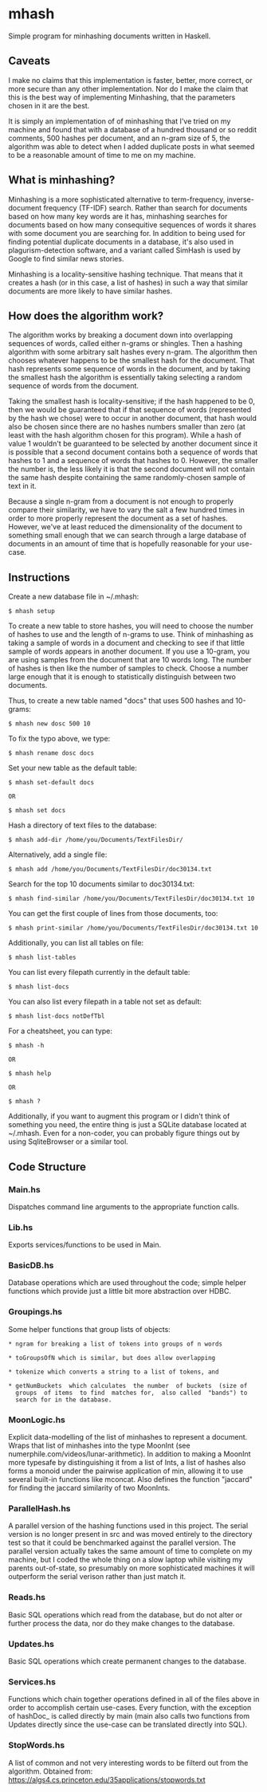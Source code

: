 # mhash 

Simple program for minhashing documents written in Haskell.

## Caveats

I make no claims that this implementation is faster, better, more
correct, or more  secure than any other implementation.  Nor do I
make  the  claim  that  this  is the  best  way  of  implementing
Minhashing, that the parameters chosen in it are the best.

It is simply  an implementation of of minhashing  that I've tried
on  my machine  and  found  that with  a  database  of a  hundred
thousand or so  reddit comments, 500 hashes per  document, and an
n-gram size of  5, the algorithm was able to  detect when I added
duplicate posts in what seemed to  be a reasonable amount of time
to me on my machine.

## What is minhashing?

Minhashing is a more sophisticated alternative to term-frequency,
inverse-document  frequency (TF-IDF)  search. Rather  than search
for documents based on how many  key words are it has, minhashing
searches for  documents based on how  many consequitive sequences
of words it  shares with some document you are  searching for. In
addition to being used  for finding potential duplicate documents
in a  database, it's  also used in  plagurism-detection software,
and a  variant called SimHash is  used by Google to  find similar
news stories.

Minhashing is a locality-sensitive  hashing technique. That means
that it  creates a hash  (or in this case,  a list of  hashes) in
such a way that similar documents are more likely to have similar
hashes.

## How does the algorithm work?

The algorithm works by breaking  a document down into overlapping
sequences of  words, called  either n-grams  or shingles.  Then a
hashing algorithm  with some arbitrary salt  hashes every n-gram.
The algorithm  then chooses whatever  happens to be  the smallest
hash  for the  document. That  hash represents  some sequence  of
words  in the  document,  and  by taking  the  smallest hash  the
algorithm is  essentially taking  selecting a random  sequence of
words from the document.

Taking  the  smallest hash  is  locality-sensitive;  if the  hash
happened  to be  0,  then we  would be  guaranteed  that if  that
sequence  of words  (represented by  the hash  we chose)  were to
occur in another  document, that hash would also  be chosen since
there are no hashes numbers smaller  than zero (at least with the
hash algorithm chosen for this program).  While a hash of value 1
wouldn't be guaranteed  to be selected by  another document since
it is possible that a second document contains both a sequence of
words that hashes to 1 and a  sequence of words that hashes to 0.
However, the  smaller the number is,  the less likely it  is that
the  second  document will  not  contain  the same  hash  despite
containing the same randomly-chosen sample of text in it.

Because a single n-gram from a document is not enough to properly
compare their similarity, we have to  vary the salt a few hundred
times in order  to more properly represent the document  as a set
of hashes. However, we've at  least reduced the dimensionality of
the document to something small enough that we can search through
a  large database  of  documents in  an amount  of  time that  is
hopefully reasonable for your use-case.

## Instructions

Create a new database file in ~/.mhash:

    $ mhash setup                 


To create  a new table to  store hashes, you will  need to choose
the number  of hashes to  use and the  length of n-grams  to use.
Think of minhashing as taking a sample of words in a document and
checking to see if that little sample of words appears in another
document. If  you use a 10-gram,  you are using samples  from the
document that  are 10 words  long. The  number of hashes  is then
like the number of samples to check. Choose a number large enough
that  it  is  enough  to statistically  distinguish  between  two
documents.

Thus, to create  a new table named \"docs\" that  uses 500 hashes
and 10-grams:


    $ mhash new dosc 500 10


To fix the typo above, we type:

    $ mhash rename dosc docs


Set your new table as the default table:

    $ mhash set-default docs

    OR

    $ mhash set docs


Hash a directory of text files to the database:

    $ mhash add-dir /home/you/Documents/TextFilesDir/


Alternatively, add a single file:

    $ mhash add /home/you/Documents/TextFilesDir/doc30134.txt


Search for the top 10 documents similar to doc30134.txt:

    $ mhash find-similar /home/you/Documents/TextFilesDir/doc30134.txt 10


You can get the first couple of lines from those documents, too:

    $ mhash print-similar /home/you/Documents/TextFilesDir/doc30134.txt 10


Additionally, you can list all tables on file:

    $ mhash list-tables


You can list every filepath currently in the default table:

    $ mhash list-docs


You can also list every filepath in a table not set as default:

    $ mhash list-docs notDefTbl


For a cheatsheet, you can type:

    $ mhash -h

    OR

    $ mhash help

    OR

    $ mhash ?


Additionally, if  you want  to augment this  program or  I didn't
think of  something you need, the  entire thing is just  a SQLite
database  located at  ~/.mhash.  Even for  a  non-coder, you  can
probably figure  things out by  using SqliteBrowser or  a similar
tool.

## Code Structure

### Main.hs

Dispatches  command line  arguments to  the appropriate  function
calls.

### Lib.hs

Exports services/functions to be used in Main.

### BasicDB.hs

Database operations  which are  used throughout the  code; simple
helper functions which provide just a little bit more abstraction
over HDBC.

### Groupings.hs

Some helper functions that group lists of objects:

    * ngram for breaking a list of tokens into groups of n words

    * toGroupsOfN which is similar, but does allow overlapping

    * tokenize which converts a string to a list of tokens, and

    * getNumBuckets  which calculates  the number  of buckets  (size of
      groups  of items  to find  matches for,  also called  "bands") to
      search for in the database.

### MoonLogic.hs

Explicit data-modelling of  the list of minhashes  to represent a
document. Wraps that list of minhashes into the type MoonInt (see
numerphile.com/videos/lunar-arithmetic). In addition  to making a
MoonInt more typesafe by distinguishing it from a list of Ints, a
list of hashes also forms a monoid under the pairwise application
of  min,  allowing it  to  use  several built-in  functions  like
mconcat.  Also defines  the  function "jaccard"  for finding  the
jaccard similarity of two MoonInts.

### ParallelHash.hs

A parallel version of the hashing functions used in this project.
The serial  version is  no longer  present in  src and  was moved
entirely to  the directory test  so that it could  be benchmarked
against the parallel version. The parallel version actually takes
the same  amount of time to  complete on my machine,  but I coded
the  whole thing  on  a  slow laptop  while  visiting my  parents
out-of-state,  so presumably  on more  sophisticated machines  it
will outperform the serial verison rather than just match it.

### Reads.hs

Basic SQL  operations which  read from the  database, but  do not
alter or  further process the data,  nor do they make  changes to
the database.

### Updates.hs

Basic  SQL  operations  which  create permanent  changes  to  the
database.

### Services.hs

Functions which chain  together operations defined in  all of the
files  above  in order  to  accomplish  certain use-cases.  Every
function, with  the exception of  hashDoc_ is called  directly by
main (main also  calls two functions from  Updates directly since
the use-case can be translated directly into SQL).

### StopWords.hs

A list of common and not very interesting words to be filterd out
from the algorithm. Obtained from:
    https://algs4.cs.princeton.edu/35applications/stopwords.txt
